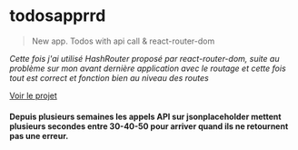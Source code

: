 # todosapprrd
>New app. Todos with api call &amp; react-router-dom

*Cette fois j'ai utilisé HashRouter proposé par react-router-dom, suite au problème sur mon avant dernière application avec le routage et cette fois tout est correct et fonction bien au niveau des routes*

[Voir le projet](https://parad0xj.github.io/todosapprrd/#/)

#### Depuis plusieurs semaines les appels API sur jsonplaceholder mettent plusieurs secondes entre 30-40-50 pour arriver quand ils ne retournent pas une erreur.
